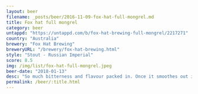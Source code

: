 ```yaml
---
layout: beer
filename: _posts/beer/2016-11-09-fox-hat-full-mongrel.md
title: Fox hat full mongrel
category: beer
untappd: "https://untappd.com/b/fox-hat-brewing-full-mongrel/2217271"
country: "Australia"
brewery: "Fox Hat Brewing"
breweryURL: "/brewery/fox-hat-brewing.html"
style: "Stout - Russian Imperial"
score: 8.5
img: /img/list/fox-hat-full-mongrel.jpeg
beer-date: "2018-01-13"
desc: "So much bitterness and flavour packed in. Once it smoothes out its a solid beer"
permalink: /beer/:title.html
---
```

